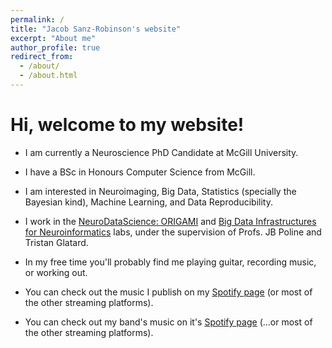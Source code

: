 ```yaml
---
permalink: /
title: "Jacob Sanz-Robinson's website"
excerpt: "About me"
author_profile: true
redirect_from: 
  - /about/
  - /about.html
---
```


Hi, welcome to my website!
======
* I am currently a Neuroscience PhD Candidate at McGill University.

* I have a BSc in Honours Computer Science from McGill.

* I am interested in Neuroimaging, Big Data, Statistics (specially the Bayesian kind), Machine Learning, and Data Reproducibility.

* I work in the [NeuroDataScience: ORIGAMI](https://neurodatascience.github.io/) and [Big Data Infrastructures for Neuroinformatics](https://big-data-lab-team.github.io) labs, under the supervision of Profs. JB Poline and Tristan Glatard.

* In my free time you'll probably find me playing guitar, recording music, or working out.

* You can check out the music I publish on my [Spotify page](https://open.spotify.com/artist/1FfOjDCHlpzmu8VCegGAo5) (or most of the other streaming platforms).

* You can check out my band's music on it's [Spotify page](https://open.spotify.com/artist/1Dahozh6iYMY1ovm7aFwtl) (...or most of the other streaming platforms).
